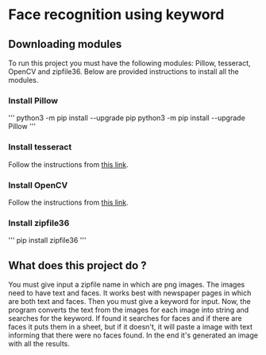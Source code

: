 # Face recognition using keyword
## Downloading modules
To run this project you must have the following modules: Pillow, tesseract, OpenCV and zipfile36. Below are provided instructions to install all the modules.
### Install Pillow
'''
python3 -m pip install --upgrade pip
python3 -m pip install --upgrade Pillow
'''
### Install tesseract
Follow the instructions from [this link](https://github.com/tesseract-ocr/tessdoc/blob/master/Home.md).
### Install OpenCV
Follow the instructions from [this link](https://opencv-python-tutroals.readthedocs.io/en/latest/py_tutorials/py_setup/py_setup_in_windows/py_setup_in_windows.html).
### Install zipfile36
'''
pip install zipfile36
'''
## What does this project do ?
You must give input a zipfile name in which are png images. The images need to have text and faces. It works best with newspaper pages in which are both text and faces. Then you must give a keyword for input. Now, the program converts the text from the images for each image into string and searches for the keyword. If found it searches for faces and if there are faces it puts them in a sheet, but if it doesn't, it will paste a image with text informing that there were no faces found.
In the end it's generated an image with all the results.
